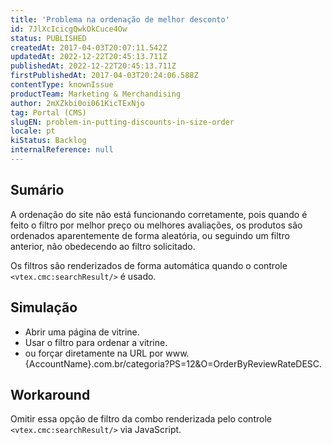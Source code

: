 ```yaml
---
title: 'Problema na ordenação de melhor desconto'
id: 7JlXcIcicgQwkOkCuce4Ow
status: PUBLISHED
createdAt: 2017-04-03T20:07:11.542Z
updatedAt: 2022-12-22T20:45:13.711Z
publishedAt: 2022-12-22T20:45:13.711Z
firstPublishedAt: 2017-04-03T20:24:06.588Z
contentType: knownIssue
productTeam: Marketing & Merchandising
author: 2mXZkbi0oi061KicTExNjo
tag: Portal (CMS)
slugEN: problem-in-putting-discounts-in-size-order
locale: pt
kiStatus: Backlog
internalReference: null
---
```


## Sumário

A ordenação do site não está funcionando corretamente, pois quando é feito o filtro por melhor preço ou melhores avaliações, os produtos são ordenados aparentemente de forma aleatória, ou seguindo um filtro anterior, não obedecendo ao filtro solicitado.

Os filtros são renderizados de forma automática quando o controle `<vtex.cmc:searchResult/>` é usado.

## Simulação

- Abrir uma página de vitrine.
- Usar o filtro para ordenar a vitrine.
- ou forçar diretamente na URL por www.{AccountName}.com.br/categoria?PS=12&O=OrderByReviewRateDESC.


## Workaround

Omitir essa opção de filtro da combo renderizada pelo controle `<vtex.cmc:searchResult/>` via JavaScript.

